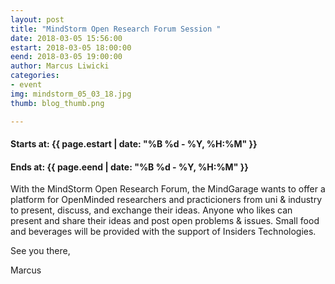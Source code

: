 ```yaml
---
layout: post
title: "MindStorm Open Research Forum Session "
date: 2018-03-05 15:56:00
estart: 2018-03-05 18:00:00
eend: 2018-03-05 19:00:00
author: Marcus Liwicki
categories:
- event
img: mindstorm_05_03_18.jpg
thumb: blog_thumb.png

---
```


#### Starts at: {{ page.estart | date: "%B %d - %Y, %H:%M" }}

#### Ends at: {{ page.eend | date: "%B %d - %Y, %H:%M" }}

With the MindStorm Open Research Forum, the MindGarage wants to offer a platform for OpenMinded researchers and practicioners from uni & industry to present, discuss, and exchange their ideas. 
Anyone who likes can present and share their ideas and post open problems & issues. Small food and beverages will be provided with the support of Insiders Technologies.


See you there,

Marcus

